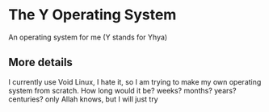 # The Y Operating System

An operating system for me (Y stands for Yhya)

## More details

I currently use Void Linux, I hate it, so I am trying to make my own operating system from scratch. How long would it be? weeks? months? years? centuries? only Allah knows, but I will just try
